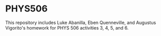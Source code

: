 # PHYS506
This repository includes Luke Abanilla, Eben Quenneville, and Augustus Vigorito's homework for PHYS 506 activities 3, 4, 5, and 6.
